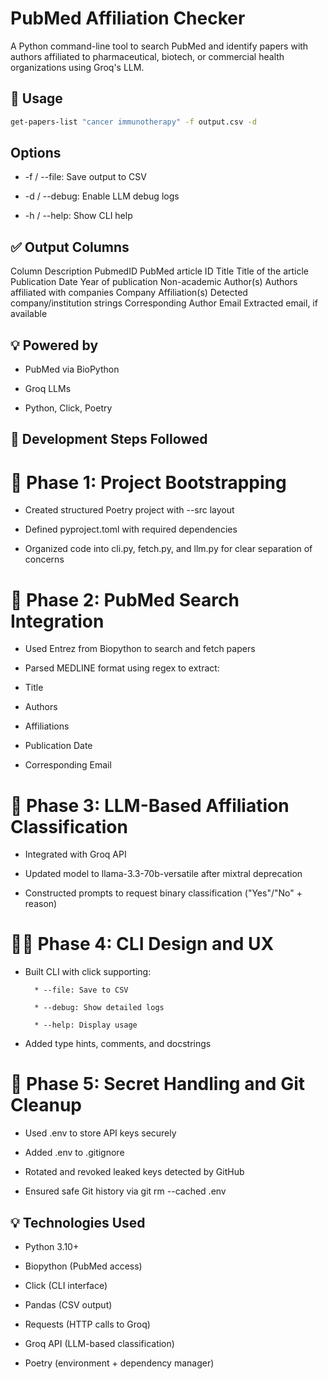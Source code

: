 # PubMed Affiliation Checker

A Python command-line tool to search PubMed and identify papers with authors affiliated to pharmaceutical, biotech, or commercial health organizations using Groq's LLM.

## 🔧 Usage

```bash
get-papers-list "cancer immunotherapy" -f output.csv -d
```

## Options
* -f / --file: Save output to CSV

* -d / --debug: Enable LLM debug logs

* -h / --help: Show CLI help

## ✅ Output Columns

Column	Description
PubmedID	PubMed article ID
Title	Title of the article
Publication Date	Year of publication
Non-academic Author(s)	Authors affiliated with companies
Company Affiliation(s)	Detected company/institution strings
Corresponding Author Email	Extracted email, if available

## 💡 Powered by
* PubMed via BioPython

* Groq LLMs

* Python, Click, Poetry

## 🧱 Development Steps Followed
# 📁 Phase 1: Project Bootstrapping
* Created structured Poetry project with --src layout

* Defined pyproject.toml with required dependencies

* Organized code into cli.py, fetch.py, and llm.py for clear separation of concerns

# 🧪 Phase 2: PubMed Search Integration
* Used Entrez from Biopython to search and fetch papers

* Parsed MEDLINE format using regex to extract:

* Title

* Authors

* Affiliations

* Publication Date

* Corresponding Email

# 🧠 Phase 3: LLM-Based Affiliation Classification
* Integrated with Groq API

* Updated model to llama-3.3-70b-versatile after mixtral deprecation

* Constructed prompts to request binary classification ("Yes"/"No" + reason)

# 🧑‍💻 Phase 4: CLI Design and UX
* Built CLI with click supporting:

		* --file: Save to CSV

		* --debug: Show detailed logs

		* --help: Display usage

* Added type hints, comments, and docstrings

# 🔐 Phase 5: Secret Handling and Git Cleanup
* Used .env to store API keys securely

* Added .env to .gitignore

* Rotated and revoked leaked keys detected by GitHub

* Ensured safe Git history via git rm --cached .env


## 💡 Technologies Used
* Python 3.10+

* Biopython (PubMed access)

* Click (CLI interface)

* Pandas (CSV output)

* Requests (HTTP calls to Groq)

* Groq API (LLM-based classification)

* Poetry (environment + dependency manager)